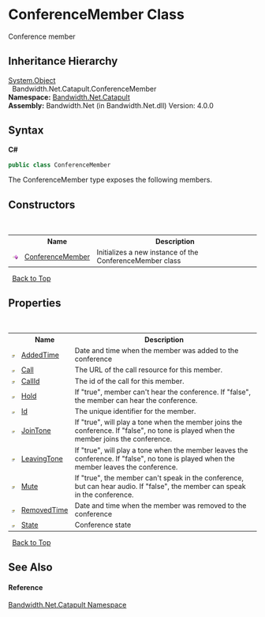 ﻿# ConferenceMember Class
 

Conference member


## Inheritance Hierarchy
<a href="http://msdn2.microsoft.com/en-us/library/e5kfa45b" target="_blank">System.Object</a><br />&nbsp;&nbsp;Bandwidth.Net.Catapult.ConferenceMember<br />
**Namespace:**&nbsp;<a href ="N_Bandwidth_Net_Catapult.md">Bandwidth.Net.Catapult</a><br />**Assembly:**&nbsp;Bandwidth.Net (in Bandwidth.Net.dll) Version: 4.0.0

## Syntax

**C#**<br />
``` C#
public class ConferenceMember
```

The ConferenceMember type exposes the following members.


## Constructors
&nbsp;<table><tr><th></th><th>Name</th><th>Description</th></tr><tr><td>![Public method](media/pubmethod.gif "Public method")</td><td><a href ="M_Bandwidth_Net_Catapult_ConferenceMember__ctor.md">ConferenceMember</a></td><td>
Initializes a new instance of the ConferenceMember class</td></tr></table>&nbsp;
<a href="#conferencemember-class">Back to Top</a>

## Properties
&nbsp;<table><tr><th></th><th>Name</th><th>Description</th></tr><tr><td>![Public property](media/pubproperty.gif "Public property")</td><td><a href ="P_Bandwidth_Net_Catapult_ConferenceMember_AddedTime.md">AddedTime</a></td><td>
Date and time when the member was added to the conference</td></tr><tr><td>![Public property](media/pubproperty.gif "Public property")</td><td><a href ="P_Bandwidth_Net_Catapult_ConferenceMember_Call.md">Call</a></td><td>
The URL of the call resource for this member.</td></tr><tr><td>![Public property](media/pubproperty.gif "Public property")</td><td><a href ="P_Bandwidth_Net_Catapult_ConferenceMember_CallId.md">CallId</a></td><td>
The id of the call for this member.</td></tr><tr><td>![Public property](media/pubproperty.gif "Public property")</td><td><a href ="P_Bandwidth_Net_Catapult_ConferenceMember_Hold.md">Hold</a></td><td>
If "true", member can't hear the conference. If "false", the member can hear the conference.</td></tr><tr><td>![Public property](media/pubproperty.gif "Public property")</td><td><a href ="P_Bandwidth_Net_Catapult_ConferenceMember_Id.md">Id</a></td><td>
The unique identifier for the member.</td></tr><tr><td>![Public property](media/pubproperty.gif "Public property")</td><td><a href ="P_Bandwidth_Net_Catapult_ConferenceMember_JoinTone.md">JoinTone</a></td><td>
If "true", will play a tone when the member joins the conference. If "false", no tone is played when the member joins the conference.</td></tr><tr><td>![Public property](media/pubproperty.gif "Public property")</td><td><a href ="P_Bandwidth_Net_Catapult_ConferenceMember_LeavingTone.md">LeavingTone</a></td><td>
If "true", will play a tone when the member leaves the conference. If "false", no tone is played when the member leaves the conference.</td></tr><tr><td>![Public property](media/pubproperty.gif "Public property")</td><td><a href ="P_Bandwidth_Net_Catapult_ConferenceMember_Mute.md">Mute</a></td><td>
If "true", the member can't speak in the conference, but can hear audio. If "false", the member can speak in the conference.</td></tr><tr><td>![Public property](media/pubproperty.gif "Public property")</td><td><a href ="P_Bandwidth_Net_Catapult_ConferenceMember_RemovedTime.md">RemovedTime</a></td><td>
Date and time when the member was removed to the conference</td></tr><tr><td>![Public property](media/pubproperty.gif "Public property")</td><td><a href ="P_Bandwidth_Net_Catapult_ConferenceMember_State.md">State</a></td><td>
Conference state</td></tr></table>&nbsp;
<a href="#conferencemember-class">Back to Top</a>

## See Also


#### Reference
<a href ="N_Bandwidth_Net_Catapult.md">Bandwidth.Net.Catapult Namespace</a><br />